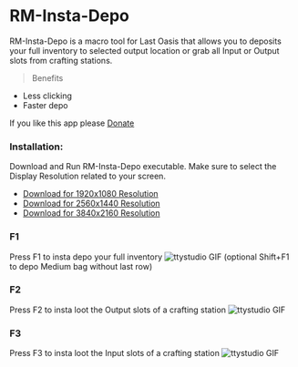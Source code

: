 # RM-Insta-Depo

RM-Insta-Depo is a macro tool for Last Oasis that allows you to deposits your full inventory to selected output location or grab all Input or Output slots from crafting stations.

> Benefits

- Less clicking
- Faster depo

If you like this app please [Donate](https://www.paypal.me/rm519)

### Installation:
Download and Run RM-Insta-Depo executable. Make sure to select the Display Resolution related to your screen.

- [Download for 1920x1080 Resolution](https://github.com/Arman519/RM-Insta-Depo/blob/main/RM-Insta-Depo_1920x1080.exe)
- [Download for 2560x1440 Resolution](https://github.com/Arman519/RM-Insta-Depo/blob/main/RM-Insta-Depo_2560x1440.exe)
- [Download for 3840x2160 Resolution](https://github.com/Arman519/RM-Insta-Depo/blob/main/RM-Insta-Depo_3840x2160.exe)

### F1
Press F1 to insta depo your full inventory
![ttystudio GIF](http://g.recordit.co/kxAM6777P0.gif)
(optional Shift+F1 to depo Medium bag without last row)

### F2
Press F2 to insta loot the Output slots of a crafting station
![ttystudio GIF](http://g.recordit.co/Nj2zRRnlEY.gif)

### F3
Press F3 to insta loot the Input slots of a crafting station
![ttystudio GIF](http://g.recordit.co/74FQrEFXFQ.gif)
